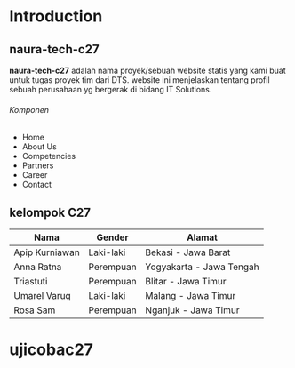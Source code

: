 # Introduction

## naura-tech-c27
**naura-tech-c27** adalah nama proyek/sebuah website statis yang kami buat untuk tugas proyek tim dari DTS.
website ini menjelaskan tentang profil sebuah perusahaan yg bergerak di bidang IT Solutions.

###### Komponen
* Home
* About Us
* Competencies
* Partners
* Career
* Contact

## kelompok C27
Nama  | Gender | Alamat
------------- | ------------- | ------------- 
Apip Kurniawan  | Laki-laki | Bekasi - Jawa Barat
Anna Ratna | Perempuan | Yogyakarta - Jawa Tengah
Triastuti | Perempuan | Blitar - Jawa Timur
Umarel Varuq | Laki-laki | Malang - Jawa Timur
Rosa Sam | Perempuan | Nganjuk - Jawa Timur


# ujicobac27
